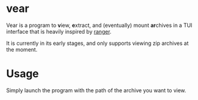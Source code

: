 # vear

Vear is a program to **v**iew, **e**xtract, and (eventually) mount **ar**chives in a TUI interface that is heavily inspired by [ranger](https://github.com/ranger/ranger).

It is currently in its early stages, and only supports viewing zip archives at the moment.

# Usage

Simply launch the program with the path of the archive you want to view.
